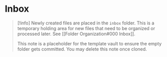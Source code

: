 # Inbox

> [!info]
> Newly created files are placed in the `inbox` folder. This is a temporary holding area for new files that need to be organized or processed later. See [[Folder Organization#000 Inbox]].
> 
> This note is a placeholder for the template vault to ensure the empty folder gets committed. You may delete this note once cloned.
